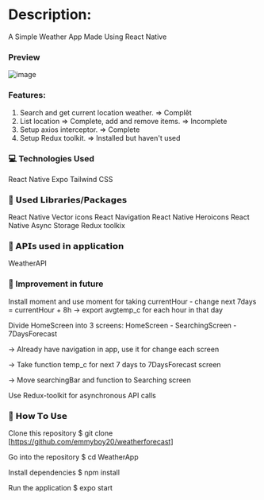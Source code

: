 # Description: 
A Simple Weather App Made Using React Native


### Preview

![image](https://github.com/emmyboy20/weatherforecast/assets/84927594/367c61c3-f786-448d-8b45-c8769908e3ee)


### Features:
1. Search and get current location weather. => Complêt
2. List location => Complete, add and remove items. => Incomplete
3. Setup axios interceptor. => Complete
4. Setup Redux toolkit. => Installed but haven't used


### 💻 Technologies Used

React Native
Expo
Tailwind CSS


### 📖 𝗨𝘀𝗲𝗱 𝗟𝗶𝗯𝗿𝗮𝗿𝗶𝗲𝘀/𝗣𝗮𝗰𝗸𝗮𝗴𝗲𝘀
React Native Vector icons
React Navigation
React Native Heroicons
React Native Async Storage
Redux toolkix


### 📡 𝗔𝗣𝗜𝘀 𝘂𝘀𝗲𝗱 𝗶𝗻 𝗮𝗽𝗽𝗹𝗶𝗰𝗮𝘁𝗶𝗼𝗻
WeatherAPI

### 💬 Improvement in future
Install moment and use moment for taking currentHour - change next 7days = currentHour + 8h -> export avgtemp_c for each hour in that day


Divide HomeScreen into 3 screens: HomeScreen - SearchingScreen - 7DaysForecast


  -> Already have navigation in app, use it for change each screen

  
  -> Take function temp_c for next 7 days to 7DaysForecast screen

  
  -> Move searchingBar and function to Searching screen

  
Use Redux-toolkit for asynchronous API calls


### 📌 𝗛𝗼𝘄 𝗧𝗼 𝗨𝘀𝗲
Clone this repository
$ git clone [https://github.com/emmyboy20/weatherforecast]

Go into the repository
$ cd WeatherApp

Install dependencies
$ npm install

Run the application
$ expo start

